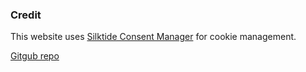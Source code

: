 ### Credit

This website uses [Silktide Consent Manager](https://silktide.com/consent-manager/) for cookie management.  

[Gitgub repo](https://github.com/silktide/consent-manager)
